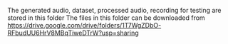 The generated audio, dataset, processed audio, recording for testing are stored in this folder
The files in this folder can be downloaded from https://drive.google.com/drive/folders/1T7WgZDbO-RFbudUU6HrV8MBqTiweDTrW?usp=sharing